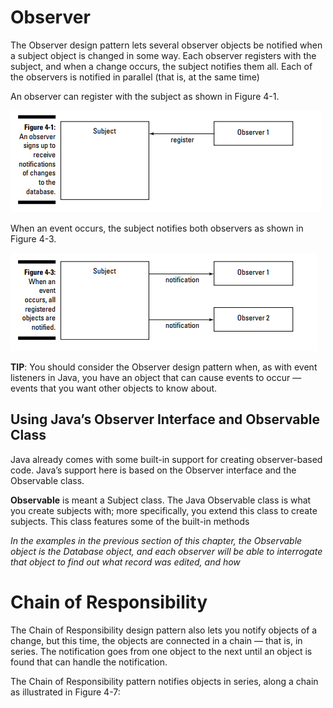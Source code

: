 # Observer

The Observer design pattern lets several observer objects be notified when a
subject object is changed in some way. 
Each observer registers with the subject, and when a change occurs, the subject notifies them all. 
Each of the observers is notified in parallel (that is, at the same time)

An observer can register with the subject as shown in Figure 4-1.

<img src="images/ch04-figure4-1.PNG">

When an event occurs, the subject notifies both observers as shown in Figure 4-3.

<img src="images/ch04-figure4-3.PNG">

**TIP**: You should consider the Observer design pattern when, as with event listeners in Java, you have an object that can cause events to occur — events that you want other objects to know about.

## Using Java’s Observer Interface and Observable Class

Java already comes with some built-in support for creating observer-based code.
Java’s support here is based on the Observer interface
and the Observable class.

**Observable** is meant a Subject class. The Java Observable class is what you create subjects with; more specifically, you extend this class to create subjects. This class features some of the built-in methods

*In the examples in the previous section of this chapter, the Observable
object is the Database object, and each observer will be able to interrogate
that object to find out what record was edited, and how*

# Chain of Responsibility

The Chain of Responsibility design pattern also lets you notify objects of a
change, but this time, the objects are connected in a chain — that is, in
series. 
The notification goes from one object to the next until an object is
found that can handle the notification.

The Chain of Responsibility pattern notifies objects in series, along a
chain as illustrated in Figure 4-7:

